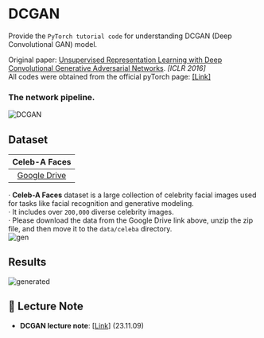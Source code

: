 # DCGAN 
Provide the ```PyTorch tutorial code``` for understanding DCGAN (Deep Convolutional GAN) model.

Original paper: [Unsupervised Representation Learning with Deep Convolutional Generative Adversarial Networks](https://arxiv.org/pdf/1511.06434.pdf). *[ICLR 2016]*  
All codes were obtained from the official pyTorch page: [[Link]](https://pytorch.org/tutorials/beginner/dcgan_faces_tutorial.html)

### The network pipeline.
![DCGAN](https://github.com/SkiddieAhn/SkiddieAhn/assets/52392658/b5556a1e-9066-402c-899d-ce206082e888)

## Dataset
|     Celeb-A Faces            |
|:------------------------:|
| [Google Drive](https://drive.google.com/file/d/0B7EVK8r0v71pZjFTYXZWM3FlRnM/view?resourcekey=0-dYn9z10tMJOBAkviAcfdyQ)   |
  
· **Celeb-A Faces** dataset is a large collection of celebrity facial images used for tasks like facial recognition and generative modeling.  
· It includes over ```200,000``` diverse celebrity images.  
· Please download the data from the Google Drive link above, unzip the zip file, and then move it to the ```data/celeba``` directory.  
![gen](https://github.com/SkiddieAhn/SkiddieAhn/assets/52392658/7d902067-c890-4b08-9cd3-4c7d7b4d830d)  

## Results
![generated](https://github.com/SkiddieAhn/SkiddieAhn/assets/52392658/b3e93f50-1a4f-4864-a5ff-102b92e70aa6)

## 📖 Lecture Note
* <strong>DCGAN lecture note</strong>: [[Link](https://shacoding.com/2023/11/24/%ec%bd%94%eb%94%a9-%ec%8b%a4%ec%8a%b5-deep-convolutional-generative-adversarial-networks/)] (23.11.09)

 
